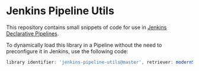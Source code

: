 # Jenkins Pipeline Utils

This repository contains small snippets of code for use in [Jenkins Declarative Pipelines](https://jenkins.io/doc/book/pipeline/).

To dynamically load this library in a Pipeline without the need to preconfigure it in Jenkins, use the following code:

```groovy
library identifier: 'jenkins-pipeline-utils@master', retriever: modernSCM([$class: 'GitSCMSource', remote: 'https://github.com/adamrehn/jenkins-pipeline-utils.git'])
```
